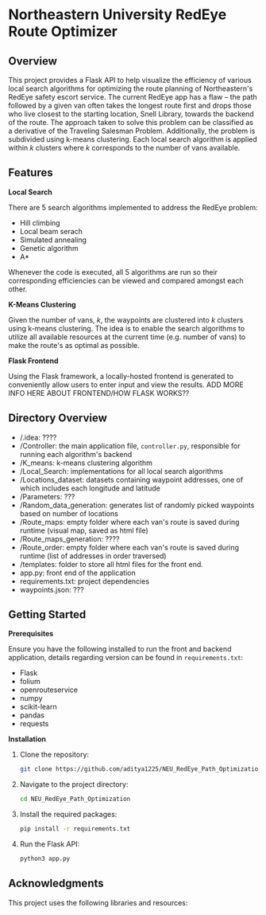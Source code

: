 # Northeastern University RedEye Route Optimizer

## Overview
This project provides a Flask API to help visualize the efficiency of various local search algorithms for optimizing the route planning of Northeastern's RedEye safety escort service. The current RedEye app has a flaw – the path followed by a given van often takes the longest route first and drops those who live closest to the starting location, Snell Library, towards the backend of the route. The approach taken to solve this problem can be classified as a derivative of the Traveling Salesman Problem. Additionally, the problem is subdivided using k-means clustering. Each local search algorithm is applied within $k$ clusters where $k$ corresponds to the number of vans available. 

## Features
**Local Search**

There are 5 search algorithms implemented to address the RedEye problem:
- Hill climbing
- Local beam serach
- Simulated annealing
- Genetic algorithm
- A*

Whenever the code is executed, all 5 algorithms are run so their corresponding efficiencies can be viewed and compared amongst each other.

**K-Means Clustering**

Given the number of vans, $k$, the waypoints are clustered into $k$ clusters using k-means clustering. The idea is to enable the search algorithms to utilize all available resources at the current time (e.g. number of vans) to make the route's as optimal as possible. 

**Flask Frontend**

Using the Flask framework, a locally-hosted frontend is generated to conveniently allow users to enter input and view the results.
ADD MORE INFO HERE ABOUT FRONTEND/HOW FLASK WORKS??

## Directory Overview
- /.idea: ????
- /Controller: the main application file, `controller.py`, responsible for running each algorithm's backend
- /K_means: k-means clustering algorithm
- /Local_Search: implementations for all local search algorithms
- /Locations_dataset: datasets containing waypoint addresses, one of which includes each longitude and latitude
- /Parameters: ???
- /Random_data_generation: generates list of randomly picked waypoints based on number of locations
- /Route_maps: empty folder where each van's route is saved during runtime (visual map, saved as html file)
- /Route_maps_generation: ????
- /Route_order: empty folder where each van's route is saved during runtime (list of addresses in order traversed)
- /templates: folder to store all html files for the front end.
- app.py: front end of the application
- requirements.txt: project dependencies
- waypoints.json: ???

## Getting Started

**Prerequisites**

Ensure you have the following installed to run the front and backend application, details regarding version can be found in `requirements.txt`:
- Flask
- folium
- openrouteservice
- numpy
- scikit-learn
- pandas
- requests

**Installation**

1. Clone the repository:
   ```bash
   git clone https://github.com/aditya1225/NEU_RedEye_Path_Optimization.git
   
2. Navigate to the project directory:
   ```bash
   cd NEU_RedEye_Path_Optimization
   
3. Install the required packages:
   ```bash
   pip install -r requirements.txt

4. Run the Flask API:
   ```bash
   python3 app.py

## Acknowledgments
This project uses the following libraries and resources:
